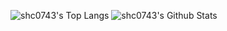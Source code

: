 ![shc0743's Top Langs](https://github-readme-stats.vercel.app/api/top-langs/?username=shc0743&line_height=35)
![shc0743's Github Stats](https://github-readme-stats.vercel.app/api?username=shc0743&show_icons=true&count_private=true&line_height=33.5)

<!--
# 我正在开发的项目

|名称|描述|版本|开发状态|
|:-:|:-:|:-:|:-:|
|[MySiteAdmin](https://github.com/shc0743/mysiteadmin)|PHP做的站点管理器|-|咕咕咕|

# 联系我

哔哩哔哩: [哔哩哔哩](https://space.bilibili.com/524012243)

邮箱: shc0743@outlook.com
-->
<!--
- 👋 Hi, I’m @shc0743
- 👀 I’m interested in ...
- 🌱 I’m currently learning ... cpp,python,java
- 💞️ I’m looking to collaborate on ...
- 📫 How to reach me ... shc0743@outlook.com

< !---
shc0743/shc0743 is a ✨ special ✨ repository because its `README.md` (this file) appears on your GitHub profile.
You can click the Preview link to take a look at your changes.
--- >
-->
